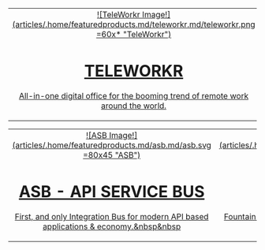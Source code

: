 
|   |   |   |
|:------:|:----------:|:----------:|
| [![TeleWorkr Image!] (articles/.home/featuredproducts.md/teleworkr.md/teleworkr.png =60x* "TeleWorkr")<h1>TELEWORKR</h1><p>All-in-one digital office for the booming trend of remote work around the world.</p>]({{#makeLink}}./landing.html?product_path=products/telefamily.md/teleworkr.md&menu_path=/{{/makeLink}}) | [![Reflection Network Image!] (articles/.home/featuredproducts.md/reflectionnetwork.md/reflectionnetwork.png =60x*"Reflection Network")<h1>REFLECTION NETWORK</h1><p>“Listenless servers” accessible via the network are attack-proof by reflections.</p>]({{#makeLink}}./landing.html?product_path=products/reflectionnetwork.md&menu_path=/{{/makeLink}}) | [![LoginCat Image!] (articles/.home/featuredproducts.md/logincat.md/logincat.png =60x* "LoginCat")<h1>LOGINCAT</h1><p>World’s first comprehensive Zero Trust based Cyber Security suite & AI.</p>]({{#makeLink}}./landing.html?product_path=products/logincat.md/logincat360.md&menu_path=/{{/makeLink}}) |

|   |   |   |
|:------:|:----------:|:----------:|
| [![ASB Image!] (articles/.home/featuredproducts.md/asb.md/asb.svg =80x45 "ASB")<h1>ASB - API SERVICE BUS</h1><p>First, and only Integration Bus for modern API based applications & economy.&nbsp&nbsp</p>]({{#makeLink}}./landing.html?product_path=products/asb.md&menu_path=/{{/makeLink}}) | [![API400 Image!] (articles/.home/featuredproducts.md/api400.md/api400.png =60x* "API400")<h1>API400</h1><p>Fountain of youth for legacy systems particularly for those running on AS/400.</p>]({{#makeLink}}./landing.html?product_path=products/api400.md&menu_path=/{{/makeLink}})  | [![MonBoss Image!] (articles/.home/featuredproducts.md/monboss.md/monboss.svg =80x50 "MonBoss")<h1>MONBOSS</h1><p>Monitor & fix AI-Ops issues with the Boss of the next revolution for enterprises.</p>]({{#makeLink}}./landing.html?product_path=products/monboss.md&menu_path=/{{/makeLink}})  |